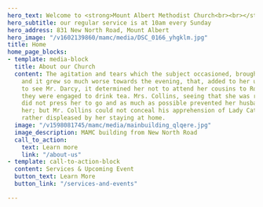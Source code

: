 ```yaml
---
hero_text: Welcome to <strong>Mount Albert Methodist Church<br><br></strong>
hero_subtitle: our regular service is at 10am every Sunday
hero_address: 831 New North Road, Mount Albert
hero_image: "/v1602139860/mamc/media/DSC_0166_yhgklm.jpg"
title: Home
home_page_blocks:
- template: media-block
  title: About our Church
  content: The agitation and tears which the subject occasioned, brought on a headache;
    and it grew so much worse towards the evening, that, added to her unwillingness
    to see Mr. Darcy, it determined her not to attend her cousins to Rosings, where
    they were engaged to drink tea. Mrs. Collins, seeing that she was really unwell,
    did not press her to go and as much as possible prevented her husband from pressing
    her; but Mr. Collins could not conceal his apprehension of Lady Catherine’s being
    rather displeased by her staying at home.
  image: "/v1598081745/mamc/media/mainbuilding_qlqere.jpg"
  image_description: MAMC building from New North Road
  call_to_action:
    text: Learn more
    link: "/about-us"
- template: call-to-action-block
  content: Services & Upcoming Event
  button_text: Learn More
  button_link: "/services-and-events"

---
```

